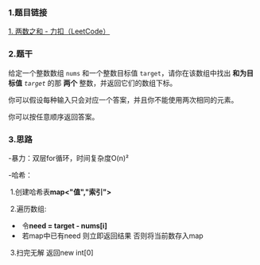 ### 1.题目链接

[1. 两数之和 - 力扣（LeetCode）](https://leetcode.cn/problems/two-sum/)

### 2.题干

给定一个整数数组 `nums` 和一个整数目标值 `target`，请你在该数组中找出 **和为目标值** *`target`* 的那 **两个** 整数，并返回它们的数组下标。

你可以假设每种输入只会对应一个答案，并且你不能使用两次相同的元素。

你可以按任意顺序返回答案。

### 3.思路

-暴力：双层for循环，时间复杂度O(n)²

-哈希：

​	1.创建哈希表**map<"值","索引">**

​	2.遍历数组:

- ​		令**need = target - nums[i]**
- ​		若map中已有need 则立即返回结果 否则将当前数存入map

​	3.扫完无解 返回new int[0]